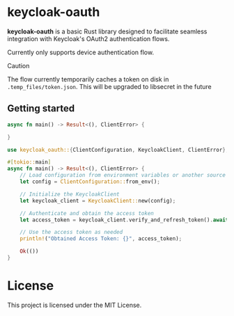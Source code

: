 # keycloak-oauth
**keycloak-oauth** is a basic Rust library designed to facilitate seamless integration with Keycloak's OAuth2 authentication flows. 


Currently only supports device authentication flow.
> [!CAUTION]
> The flow currently temporarily caches a token on disk in `.temp_files/token.json`. This will be upgraded to libsecret in the future

## Getting started

```rust
async fn main() -> Result<(), ClientError> {

}
```

```rust
use keycloak_oauth::{ClientConfiguration, KeycloakClient, ClientError};

#[tokio::main]
async fn main() -> Result<(), ClientError> {
    // Load configuration from environment variables or another source
    let config = ClientConfiguration::from_env();

    // Initialize the KeycloakClient
    let keycloak_client = KeycloakClient::new(config);

    // Authenticate and obtain the access token
    let access_token = keycloak_client.verify_and_refresh_token().await?;

    // Use the access token as needed
    println!("Obtained Access Token: {}", access_token);

    Ok(())
}
```

# License
This project is licensed under the MIT License.
